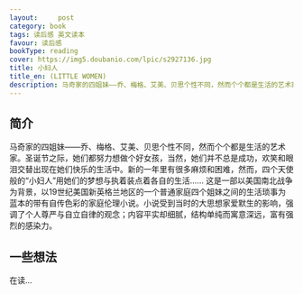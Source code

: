 ```yaml
---
layout:     post
category: book
tags: 读后感 英文读本
favour: 读后感
bookType: reading
cover: https://img5.doubanio.com/lpic/s2927136.jpg
title: 小妇人
title_en: (LITTLE WOMEN)
description: 马奇家的四姐妹——乔、梅格、艾美、贝思个性不同，然而个个都是生活的艺术家。圣诞节之际，她们都努力想做个好女孩，当然，她们并不总是成功，欢笑和眼泪交替出现在她们快乐的生活中。新的一年里有很多麻烦和困难，然而，四个天使般的“小妇人”用她们的梦想与执着装点着各自的生活……这是一部以美国南北战争为背景，以19世纪美国新英格兰地区的一个普通家庭四个姐妹之间的生活琐事为蓝本的带有自传色彩的家庭伦理小说。小说受到当时的大思想家爱默生的影响，强调了个人尊严与自立自律的观念；内容平实却细腻，结构单纯而寓意深远，富有强烈的感染力。
---
```


## 简介
马奇家的四姐妹——乔、梅格、艾美、贝思个性不同，然而个个都是生活的艺术家。圣诞节之际，她们都努力想做个好女孩，当然，她们并不总是成功，欢笑和眼泪交替出现在她们快乐的生活中。新的一年里有很多麻烦和困难，然而，四个天使般的“小妇人”用她们的梦想与执着装点着各自的生活……
这是一部以美国南北战争为背景，以19世纪美国新英格兰地区的一个普通家庭四个姐妹之间的生活琐事为蓝本的带有自传色彩的家庭伦理小说。小说受到当时的大思想家爱默生的影响，强调了个人尊严与自立自律的观念；内容平实却细腻，结构单纯而寓意深远，富有强烈的感染力。


## 一些想法
在读...